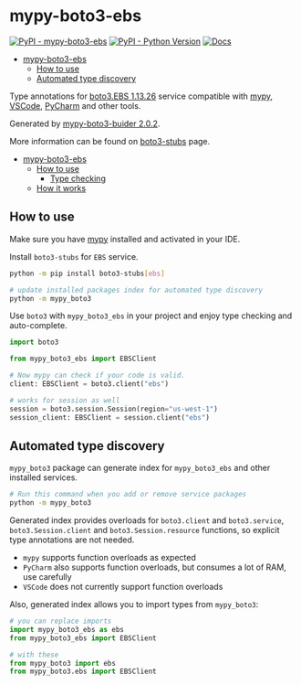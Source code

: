 # mypy-boto3-ebs

[![PyPI - mypy-boto3-ebs](https://img.shields.io/pypi/v/mypy-boto3-ebs.svg?color=blue)](https://pypi.org/project/mypy-boto3-ebs)
[![PyPI - Python Version](https://img.shields.io/pypi/pyversions/mypy-boto3-ebs.svg?color=blue)](https://pypi.org/project/mypy-boto3-ebs)
[![Docs](https://img.shields.io/readthedocs/mypy-boto3-builder.svg?color=blue)](https://mypy-boto3-builder.readthedocs.io/)

- [mypy-boto3-ebs](#mypy-boto3-ebs)
  - [How to use](#how-to-use)
  - [Automated type discovery](#automated-type-discovery)


Type annotations for
[boto3.EBS 1.13.26](https://boto3.amazonaws.com/v1/documentation/api/1.13.26/reference/services/ebs.html#EBS) service
compatible with [mypy](https://github.com/python/mypy), [VSCode](https://code.visualstudio.com/),
[PyCharm](https://www.jetbrains.com/pycharm/) and other tools.

Generated by [mypy-boto3-buider 2.0.2](https://github.com/vemel/mypy_boto3_builder).

More information can be found on [boto3-stubs](https://pypi.org/project/boto3-stubs/) page.

- [mypy-boto3-ebs](#mypy-boto3-ebs)
  - [How to use](#how-to-use)
    - [Type checking](#type-checking)
  - [How it works](#how-it-works)

## How to use

Make sure you have [mypy](https://github.com/python/mypy) installed and activated in your IDE.

Install `boto3-stubs` for `EBS` service.

```bash
python -m pip install boto3-stubs[ebs]

# update installed packages index for automated type discovery
python -m mypy_boto3
```

Use `boto3` with `mypy_boto3_ebs` in your project and enjoy type checking and auto-complete.

```python
import boto3

from mypy_boto3_ebs import EBSClient

# Now mypy can check if your code is valid.
client: EBSClient = boto3.client("ebs")

# works for session as well
session = boto3.session.Session(region="us-west-1")
session_client: EBSClient = session.client("ebs")

```

## Automated type discovery

`mypy_boto3` package can generate index for `mypy_boto3_ebs` and other installed services.

```bash
# Run this command when you add or remove service packages
python -m mypy_boto3
```

Generated index provides overloads for `boto3.client` and `boto3.service`,
`boto3.Session.client` and `boto3.Session.resource` functions,
so explicit type annotations are not needed.

- `mypy` supports function overloads as expected
- `PyCharm` also supports function overloads, but consumes a lot of RAM, use carefully
- `VSCode` does not currently support function overloads

Also, generated index allows you to import types from `mypy_boto3`:

```python
# you can replace imports
import mypy_boto3_ebs as ebs
from mypy_boto3_ebs import EBSClient

# with these
from mypy_boto3 import ebs
from mypy_boto3.ebs import EBSClient
```